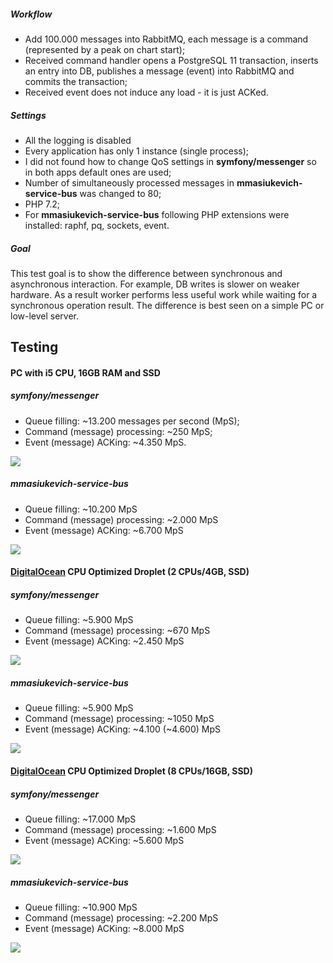 ##### Workflow
* Add 100.000 messages into RabbitMQ, each message is a command (represented by a peak on chart start);
* Received command handler opens a PostgreSQL 11 transaction, inserts an entry into DB, publishes a message (event) into RabbitMQ and commits the transaction;
* Received event does not induce any load - it is just ACKed.

##### Settings
* All the logging is disabled
* Every application has only 1 instance (single process);
* I did not found how to change QoS settings in **symfony/messenger** so in both apps default ones are used;
* Number of simultaneously processed messages in **mmasiukevich-service-bus** was changed to 80;
* PHP 7.2;
* For **mmasiukevich-service-bus** following PHP extensions were installed: raphf, pq, sockets, event.

##### Goal
This test goal is to show the difference between synchronous and asynchronous interaction. For example, DB writes is slower on weaker hardware. As a result worker performs less useful work while waiting for a synchronous operation result. The difference is best seen on a simple PC or low-level server.

## Testing

#### PC with i5 CPU, 16GB RAM and SSD

##### **symfony/messenger**
* Queue filling: ~13.200 messages per second (MpS);
* Command (message) processing: ~250 MpS;
* Event (message) ACKing: ~4.350 MpS.

![](https://github.com/mmasiukevich/performance-comparison/blob/master/results/messenger-pc.png)

##### **mmasiukevich-service-bus**
* Queue filling: ~10.200 MpS
* Command (message) processing: ~2.000 MpS
* Event (message) ACKing: ~6.700 MpS

![](https://github.com/mmasiukevich/performance-comparison/blob/master/results/service-bus-pc.png)

#### [DigitalOcean](https://www.digitalocean.com/) CPU Optimized Droplet (2 CPUs/4GB, SSD)

##### **symfony/messenger**
* Queue filling: ~5.900 MpS
* Command (message) processing: ~670 MpS
* Event (message) ACKing: ~2.450 MpS

![](https://github.com/mmasiukevich/performance-comparison/blob/master/results/messenger-1.png)

##### **mmasiukevich-service-bus**
* Queue filling: ~5.900 MpS
* Command (message) processing: ~1050 MpS
* Event (message) ACKing: ~4.100 (~4.600) MpS

![](https://github.com/mmasiukevich/performance-comparison/blob/master/results/service-bus-1.png)

#### [DigitalOcean](https://www.digitalocean.com/) CPU Optimized Droplet (8 CPUs/16GB, SSD)

##### **symfony/messenger**
* Queue filling: ~17.000 MpS
* Command (message) processing: ~1.600 MpS
* Event (message) ACKing: ~5.600 MpS

![](https://github.com/mmasiukevich/performance-comparison/blob/master/results/messenger-2.png)

##### **mmasiukevich-service-bus**
* Queue filling: ~10.900 MpS
* Command (message) processing: ~2.200 MpS
* Event (message) ACKing: ~8.000 MpS

![](https://github.com/mmasiukevich/performance-comparison/blob/master/results/service-bus-2.png)
